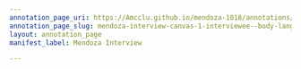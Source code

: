 ```yaml
---
annotation_page_uri: https://Amcclu.github.io/mendoza-1018/annotations/mendoza-interview-canvas-1-interviewee--body-language--shakes-head--scoff---dissonance--gesturing--recalling-secondhand-experience.json
annotation_page_slug: mendoza-interview-canvas-1-interviewee--body-language--shakes-head--scoff---dissonance--gesturing--recalling-secondhand-experience
layout: annotation_page
manifest_label: Mendoza Interview

---
```

